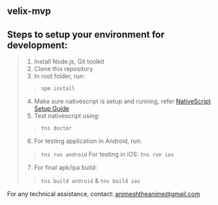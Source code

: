 ## velix-mvp
## Steps to setup your environment for development:
> 1. Install Node.js, Git toolkit
> 2. Clone this repository
> 3. In root folder, run:
> 	> `npm install`
> 4. Make sure nativescript is setup and running, refer [NativeScript Setup Guide](https://docs.nativescript.org/angular/start/quick-setup)
> 5. Test nativescript using:
> 	> `tns doctor`
> 6. For testing application in Android, run:
> 	> `tns run android`
> 	> For testing in iOS:
> 	> `tns run ios`
> 7. For final apk/ipa build:
> 	> `tns build android`
> 	> &
> 	> `tns build ios`


For any technical assistance, contact: animeshtheanime@gmail.com